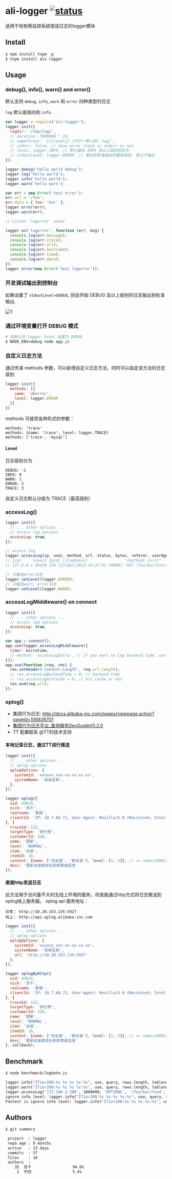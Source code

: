 # ali-logger [![status](http://toast.corp.taobao.com/task/state/id/5520)](http://toast.corp.taobao.com/task/view/id/5520)

适用于哈勃等监控系统错误日志的logger模块

## Install

```js
$ npm install tnpm -g
$ tnpm install ali-logger
```

## Usage

### debug(), info(), warn() and error()

默认支持 `debug`, `info`, `warn` 和 `error` 四种类型的日志

`log` 默认是指向到 `info`.

```js
var logger = require('ali-logger');
logger.init({
  logdir: '/tmp/logs',
  // duration: 3600000 * 24,
  // nameformat: '[{{level}}.]YYYY-MM-DD[.log]',
  // stderr: false, // show error stack in stderr or not
  // level: logger.INFO, // 默认输出 INFO 及以上级别的日志
  // stdoutLevel: logger.ERROR, // 输出到标准输出的最低级别, 默认不输出
});

logger.debug('hello world debug');
logger.log('hello world');
logger.info('hello world');
logger.warn('hello warn');

var err = new Error('test error');
err.url = '/foo';
err.data = { foo: 'bar' };
logger.error(err);
logger.warn(err);

// Listen `logerror` event

logger.on('logerror', function (err, msg) {
  console.log(err.message);
  console.log(err.stack);
  console.log(err.url);
  console.log(err.hostname);
  console.log(err.time);
  console.log(err.data);
});
logger.error(new Error('test logerror'));
```

### 开发调试输出到控制台

如果设置了 `stdoutLevel=DEBUG`, 则会开始 DEBUG 及以上级别的日志输出到标准输出.

![1](http://ww4.sinaimg.cn/large/6cfc7910jw1efhe8xlwrgj20l803mwg5.jpg)

### 通过环境变量打开 DEBUG 模式

```bash
# 会默认将 logger level 设置为 DEBUG
$ NODE_ENV=debug node app.js
```

### 自定义日志方法

通过传递 methods 参数，可以新增自定义日志方法，同时可以指定该方法的日志级别

```js
logger.init({
  methods: [{
    name: 'dberror',
    level: logger.ERROR
  }]
})
```

methods 可接受各种形式的参数：

```
methods: 'trace'
methods: {name: 'trace', level: logger.TRACE}
methods: ['trace', 'mysql']
```

#### Level

日志级别分为

```
DEBUG: -1
INFO: 0
WARN: 1
ERROR: 2
TRACE: 3
```

自定义日志默认分级为 TRACE（最高级别）

### accessLog()

```js
logger.init({
  // ... other options ...
  // access log options
  accessLog: true,
});

// access log
logger.accessLog(ip, usec, method, url, status, bytes, referer, userAgent);
// {ip}     {usec} {pid} [{logdate}]                "{method} {url}"         {status} {bytes} "{referer}" "{userAgent}"
// 127.0.0.1 49429 110 [17/Apr/2013:14:21:01 +0800] "GET /foo/bar?start=1984-10-21" 200 17326 "-" "-"

// 只输出error日志
logger.setLevel(logger.ERROR);
// 只输出warn, error日志
logger.setLevel(logger.WARN);
```

### accessLogMiddleware() on connect

```js
logger.init({
  // ... other options ...
  // access log options
  accessLog: true,
});

var app = connect();
app.use(logger.accessLogMiddleware({
  timer: microtime,
  // method: 'accessLogExtra', // if you want to log backend time, use need to set this
}));
app.use(function (req, res) {
  res.setHeader('Content-Length', req.url.length);
  // res.accessLogBackendTime = 0; // backend time
  // res.accessLogHitCache = 0; // hit cache or not
  res.end(req.url);
});
```

### oplog()

* 集团行为日志: http://docs.alibaba-inc.com/pages/viewpage.action?pageId=106826701
* [集团行为日志平台_查询服务DevGuideV0.2.0](http://docs.alibaba-inc.com/pages/viewpage.action?pageId=106367459)
* TT 配置联系 @TT的技术支持

#### 本地记录日志，通过TT进行推送

```js
logger.init({
  // ... other options ...
  // oplog options
  oplogOptions: {
    systemId: 'xxxxxx_xxx-xx-xx-xx-xx',
    systemName: '系统名称',
  },
});

logger.oplog({
  uid: 43624,
  nick: '苏千',
  realname: '袁锋',
  clientId: 'IP: 10.7.68.72, User-Agent: Mozilla/5.0 (Macintosh; Intel Mac OS X 10_8_4) AppleWebKit/537.36 (KHTML, like Gecko) Chrome/28.0.1500.37 Safari/537.36'
}, {
  traceId: 123,
  targetType: '排行榜',
  customerId: 320,
  name: '更新',
  level: 'NORMAL',
  item: '女装',
  itemId: 16,
  content: {name: ['旧女装', '新女装'], level: [1, 2]}, // => name\u0002旧女装\u0002新女装\u0003level\u00021\u00022
  desc: '更新女装类目名称和等级信息'
});
```

#### 直接http发送日志
此方法用于访问量不大的无线上环境的服务，将直接通过http方式将日志推送到oplog线上服务器。
oplog api 服务地址：

```
日常： http://10.20.153.135:5927
线上： http://api.oplog.alibaba-inc.com
```

```js
logger.init({
  // ... other options ...
  // oplog options
  oplogOptions: {
    systemId: 'xxxxxx_xxx-xx-xx-xx-xx',
    systemName: '系统名称',
    url: 'http://10.20.153.135:5927'
  },
});

logger.oplogByHttp({
  uid: 43624,
  nick: '苏千',
  realname: '袁锋',
  clientId: 'IP: 10.7.68.72, User-Agent: Mozilla/5.0 (Macintosh; Intel Mac OS X 10_8_4) AppleWebKit/537.36 (KHTML, like Gecko) Chrome/28.0.1500.37 Safari/537.36'
}, {
  traceId: 123,
  targetType: '排行榜',
  customerId: 320,
  name: '更新',
  level: 'NORMAL',
  item: '女装',
  itemId: 16,
  content: {name: ['旧女装', '新女装'], level: [1, 2]}, // => name\u0002旧女装\u0002新女装\u0003level\u00021\u00022
  desc: '更新女装类目名称和等级信息'
}, callback);
```

## Benchmark

```bash
$ node benchmark/logdate.js

logger.info("ITier200:%s %s %s %s:%s", use, query, rows.length, tablename, use) x 56,805 ops/sec ±4.06% (82 runs sampled)
logger.warn("ITier200:%s %s %s %s:%s", use, query, rows.length, tablename, use) x 55,124 ops/sec ±4.90% (82 runs sampled)
logger.accessLog('172.168.2.100', 1000000, 'OPTIONS', '/foo/bar/food', 302, 888, '-', 'hsf') x 82,084 ops/sec ±6.75% (69 runs sampled)
ignore info level: logger.info("ITier200:%s %s %s %s:%s", use, query, rows.length, tablename, use) x 15,134,057 ops/sec ±0.76% (93 runs sampled)
Fastest is ignore info level: logger.info("ITier200:%s %s %s %s:%s", use, query, rows.length, tablename, use)
```

## Authors

```bash
$ git summary

 project  : logger
 repo age : 9 months
 active   : 13 days
 commits  : 37
 files    : 10
 authors  :
    35  苏千                  94.6%
     2  不四                  5.4%
```
